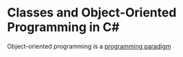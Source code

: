 # Classes and Object-Oriented Programming in C#
Object-oriented programming is a [programming paradigm](https://cs.lmu.edu/~ray/notes/paradigms/)
